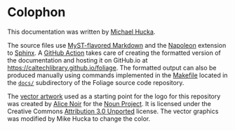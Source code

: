 # Colophon

This documentation was written by [Michael Hucka](https://www.cds.caltech.edu/~mhucka/).

The source files use [MyST-flavored Markdown](https://myst-parser.readthedocs.io/en/latest/) and the [Napoleon](https://www.sphinx-doc.org/en/master/usage/extensions/napoleon.html) extension to [Sphinx](https://www.sphinx-doc.org). A [GitHub Action](https://github.com/caltechlibrary/foliage/blob/main/.github/workflows/build-sphinx.yml) takes care of creating the formatted version of the documentation and hosting it on GitHub.io at https://caltechlibrary.github.io/foliage. The formatted output can also be produced manually using commands implemented in the [Makefile](Makefile) located in the [`docs/`](https://github.com/caltechlibrary/foliage/tree/main/docs) subdirectory of the Foliage source code repository.

The [vector artwork](https://thenounproject.com/term/branch/1047074/) used as a starting point for the logo for this repository was created by [Alice Noir](https://thenounproject.com/AliceNoir/) for the [Noun Project](https://thenounproject.com).  It is licensed under the Creative Commons [Attribution 3.0 Unported](https://creativecommons.org/licenses/by/3.0/deed.en) license.  The vector graphics was modified by Mike Hucka to change the color.
